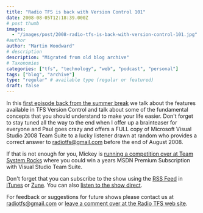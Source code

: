 ```yaml
---
title: "Radio TFS is back with Version Control 101"
date: 2008-08-05T12:18:39.000Z
# post thumb
images:
  - "/images/post/2008-radio-tfs-is-back-with-version-control-101.jpg"
#author
author: "Martin Woodward"
# description
description: "Migrated from old blog archive"
# Taxonomies
categories: ["tfs", "technology", "web", "podcast", "personal"]
tags: ["blog", "archive"]
type: "regular" # available type (regular or featured)
draft: false
---
```

[](http://www.radiotfs.com/) In this [first episode back from the summer break](http://www.radiotfs.com/2008/08/05/RadioTFS08BasicsOfTFSVersionControl.aspx) we talk about the features available in TFS Version Control and talk about some of the fundamental concepts that you should understand to make your life easier.  Don't forget to stay tuned all the way to the end when I offer up a brainteaser for everyone and Paul goes crazy and offers a FULL copy of Microsoft Visual Studio 2008 Team Suite to a lucky listener drawn at random who provides a correct answer to [radiotfs@gmail.com](mailto:radiotfs@gmail.com) before the end of August 2008.  

If that is not enough for you, Mickey is [running a competition over at Team System Rocks](http://shrinkster.com/10wz) where you could win a years MSDN Premium Subscription with Visual Studio Team Suite.  

Don't forget that you can subscribe to the show using the [RSS Feed](http://feeds.feedburner.com/radiotfs) in [iTunes](http://phobos.apple.com/WebObjects/MZStore.woa/wa/viewPodcast?id=274094361) or [Zune](zune://subscribe/?Radio%20TFS=http://feeds.feedburner.com/radiotfs). You can also [listen to the show direct](http://feeds.feedburner.com/%7Er/radiotfs/%7E5/356228001/radiotfs_008.mp3).  

For feedback or suggestions for future shows please contact us at [radiotfs@gmail.com](mailto:radiotfs@gmail.com) or [leave a comment over at the Radio TFS web site](http://www.radiotfs.com/CommentView,guid,ebeaa1cc-1ccf-47e6-b19c-82c404ddd1ef.aspx#commentstart).